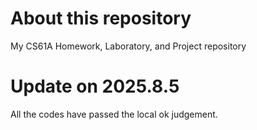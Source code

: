 # About this repository
My CS61A Homework, Laboratory, and Project repository
# Update on 2025.8.5
All the codes have passed the local ok judgement.
